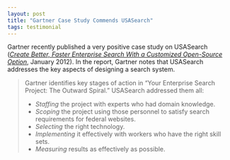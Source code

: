 ```yaml
---
layout: post
title: "Gartner Case Study Commends USASearch"
tags: testimonial 
---
```

<p>Gartner recently published a very positive case study on USASearch (<a href="http://www.gartner.com/DisplayDocument?id=1909916"><em>Create Better, Faster Enterprise Search With a Customized Open-Source Option</em></a>, January 2012). In the report, Gartner notes that USASearch addresses the key aspects of designing a search system.</p>
<blockquote>
<p>Gartner identifies key stages of action in &#8220;Your Enterprise Search Project: The Outward Spiral.&#8221; USASearch addressed them all:</p>
<ul><li><em>Staffing</em> the project with experts who had domain knowledge.</li>
<li><em>Scoping</em> the project using those personnel to satisfy search requirements for federal websites.</li>
<li><em>Selecting</em> the right technology.</li>
<li><em>Implementing</em> it effectively with workers who have the right skill sets.</li>
<li><em>Measuring</em> results as effectively as possible.</li>
</ul></blockquote>
